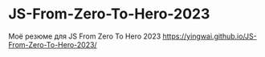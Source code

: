 # JS-From-Zero-To-Hero-2023
Моё резюме для JS From Zero To Hero 2023
https://yingwai.github.io/JS-From-Zero-To-Hero-2023/
